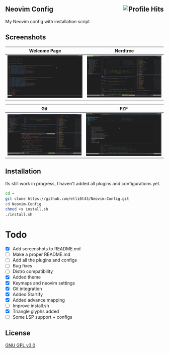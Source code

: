 <h2>Neovim Config <img align="right" alt="Profile Hits" src="https://visitor-badge.laobi.icu/badge?page_id=elli0t43.Neovim-Config"></h2>


My Neovim config with installation script

## Screenshots

| Welcome Page | Nerdtree |
|--|--|
|![img](https://github.com/elli0t43/Neovim-Config/blob/master/screenshots/1.png)|![img](https://github.com/elli0t43/Neovim-Config/blob/master/screenshots/2.png)|

| Git | FZF |
|--|--|
|![img](https://github.com/elli0t43/Neovim-Config/blob/master/screenshots/3.png)|![img](https://github.com/elli0t43/Neovim-Config/blob/master/screenshots/4.png)|


## Installation
Its still work in progress, I haven't added all plugins and configurations yet.
```bash
cd ~
git clone https://github.com/elli0t43/Neovim-Config.git
cd Neovim-Config
chmod +x install.sh
./install.sh
```

# Todo
- [x] Add screenshots to README.md
- [ ] Make a proper README.md
- [ ] Add all the plugins and configs
- [ ] Bug fixes
- [ ] Distro compatibility
- [x] Added theme
- [x] Keymaps and neovim settings
- [x] Git integration
- [x] Added Startify
- [x] Added advance mapping   
- [ ] Improve install.sh 
- [x] Triangle glyphs added  
- [ ] Some LSP support + configs 

## License
[GNU GPL v3.0](https://choosealicense.com/licenses/lgpl-3.0/)


